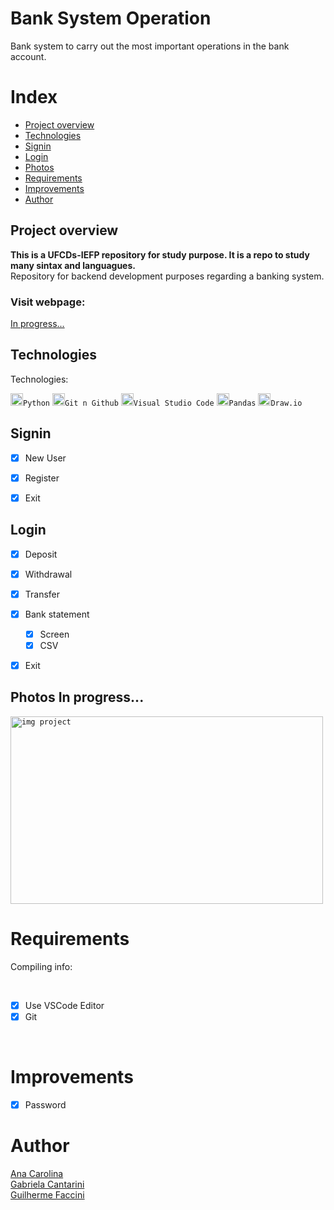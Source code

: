 # Bank System Operation

Bank system to carry out the most important operations in the bank account.

# Index

- [Project overview](#id01)
- [Technologies](#id02)
- [Signin](#id03)
- [Login](#id04)
- [Photos](#id05)
- [Requirements](#id06)
- [Improvements](#id07)
- [Author](#id08)



## Project overview <a name="id01"></a>

**This is a UFCDs-IEFP repository for study purpose. It is a repo to study many sintax and languagues.**
<br />Repository for backend development purposes regarding a banking system.

<h3>Visit webpage: </h3><a href="">In progress...</a>


## Technologies <a name="#id02"></a>

Technologies:<br/>

<code><img height="20" src="" alt="img">Python</code>
<code><img height="20" src="" alt="img">Git n Github</code>
<code><img height="20" src="" alt="img">Visual Studio Code</code>
<code><img height="20" src="" alt="img">Pandas</code>
<code><img height="20" src="" alt="img">Draw.io</code>

## Signin <a name="id03"></a>

- [x] New User
- [x] Register
- [x] Exit


## Login<a name="id04"></a>

- [x] Deposit
- [x] Withdrawal
- [x] Transfer
- [x] Bank statement
    - [x] Screen
    - [x] CSV
- [x] Exit


## Photos <a name="id05">In progress...</a>
<code><img height="300" width="500" src="" alt="img project"></code>



# Requirements <a name="id06"></a>
<p>Compiling info:</p>

<br />

- [x] Use VSCode Editor
- [x] Git

<br />

# Improvements <a name="id07"></a>

- [x] Password


# Author <a name="id08"></a>

<a href="h">Ana Carolina</a><br />
<a href="https://www.linkedin.com/in/gabrielacantarini/">Gabriela Cantarini</a><br />
<a href="h">Guilherme Faccini</a>